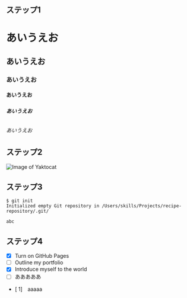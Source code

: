 ## <h2> ステップ1
# <h1> あいうえお
## <h2> あいうえお
### <h3> あいうえお
#### <h4> あいうえお
##### <h5> あいうえお
###### <h6> あいうえお

## <h2> ステップ2
![Image of Yaktocat](https://octodex.github.com/images/yaktocat.png)


## <h2> ステップ3
```
$ git init
Initialized empty Git repository in /Users/skills/Projects/recipe-repository/.git/
```
```
abc
```

## <h2> ステップ4
- [X] Turn on GitHub Pages
- [ ] Outline my portfolio
- [x] Introduce myself to the world
- [ ] あああああ
- [ 1]　aaaaa
